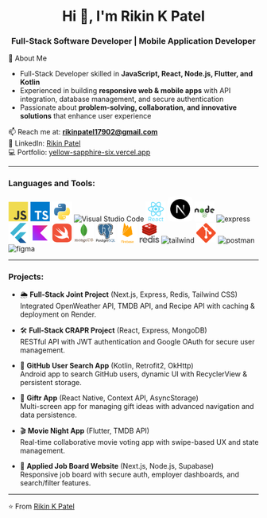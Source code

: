 <h1 align="center">Hi 👋, I'm Rikin K Patel</h1>
<h3 align="center">Full-Stack Software Developer | Mobile Application Developer</h3>

🌱 About Me  
- Full-Stack Developer skilled in **JavaScript, React, Node.js, Flutter, and Kotlin**  
- Experienced in building **responsive web & mobile apps** with API integration, database management, and secure authentication  
- Passionate about **problem-solving, collaboration, and innovative solutions** that enhance user experience  

📫 Reach me at: **rikinpatel17902@gmail.com**  
💼 LinkedIn: [Rikin Patel](https://www.linkedin.com/in/pate1355/)  
💻 Portfolio: [yellow-sapphire-six.vercel.app](https://yellow-sapphire-six.vercel.app/)  

---

<h3 align="left">Languages and Tools:</h3>
<p align="left">
  <img src="https://raw.githubusercontent.com/devicons/devicon/master/icons/javascript/javascript-original.svg" alt="javascript" width="40" height="40"/>
  <img src="https://raw.githubusercontent.com/devicons/devicon/master/icons/typescript/typescript-original.svg" alt="typescript" width="40" height="40"/>
<img src="https://raw.githubusercontent.com/devicons/devicon/master/icons/python/python-original.svg" alt="python" width="40" height="40"/>
<img src="https://icons.iconarchive.com/icons/papirus-team/papirus-apps/128/visual-studio-code-icon.png" alt="Visual Studio Code" width="40" height="40"/>


  
  <img src="https://raw.githubusercontent.com/devicons/devicon/master/icons/react/react-original-wordmark.svg" alt="react" width="40" height="40"/>
<img src="https://raw.githubusercontent.com/devicons/devicon/master/icons/nextjs/nextjs-original.svg" alt="nextjs" width="40" height="40" style="background-color:white; padding:5px; border-radius:8px;"/>
  <img src="https://raw.githubusercontent.com/devicons/devicon/master/icons/nodejs/nodejs-original-wordmark.svg" alt="nodejs" width="40" height="40"/>

  <img src="https://icons.iconarchive.com/icons/simpleicons-team/simple/256/express-icon.png" alt="express" width="40" height="40"/>


  <img src="https://raw.githubusercontent.com/devicons/devicon/master/icons/flutter/flutter-original.svg" alt="flutter" width="40" height="40"/>
  <img src="https://raw.githubusercontent.com/devicons/devicon/master/icons/kotlin/kotlin-original.svg" alt="kotlin" width="40" height="40"/>
  <img src="https://raw.githubusercontent.com/devicons/devicon/master/icons/swift/swift-original.svg" alt="swift" width="40" height="40"/>
  <img src="https://raw.githubusercontent.com/devicons/devicon/master/icons/mongodb/mongodb-original-wordmark.svg" alt="mongodb" width="40" height="40"/>
  <img src="https://raw.githubusercontent.com/devicons/devicon/master/icons/postgresql/postgresql-original-wordmark.svg" alt="postgresql" width="40" height="40"/>
  <img src="https://raw.githubusercontent.com/devicons/devicon/master/icons/firebase/firebase-plain-wordmark.svg" alt="firebase" width="40" height="40"/>
  <img src="https://raw.githubusercontent.com/devicons/devicon/master/icons/redis/redis-original-wordmark.svg" alt="redis" width="40" height="40"/>
<img src="https://www.vectorlogo.zone/logos/tailwindcss/tailwindcss-icon.svg" alt="tailwind" width="40" height="40"/>
  <img src="https://raw.githubusercontent.com/devicons/devicon/master/icons/git/git-original.svg" alt="git" width="40" height="40"/>
  <img src="https://www.vectorlogo.zone/logos/getpostman/getpostman-icon.svg" alt="postman" width="40" height="40"/>
  <img src="https://www.vectorlogo.zone/logos/figma/figma-icon.svg" alt="figma" width="40" height="40"/>
</p>

---

<h3 align="left">Projects:</h3>

- 🌦 **Full-Stack Joint Project** (Next.js, Express, Redis, Tailwind CSS)  
  Integrated OpenWeather API, TMDB API, and Recipe API with caching & deployment on Render.  

- 🛠 **Full-Stack CRAPR Project** (React, Express, MongoDB)  
  RESTful API with JWT authentication and Google OAuth for secure user management.  

- 📱 **GitHub User Search App** (Kotlin, Retrofit2, OkHttp)  
  Android app to search GitHub users, dynamic UI with RecyclerView & persistent storage.  

- 🎁 **Giftr App** (React Native, Context API, AsyncStorage)  
  Multi-screen app for managing gift ideas with advanced navigation and data persistence.  

- 🎬 **Movie Night App** (Flutter, TMDB API)  
  Real-time collaborative movie voting app with swipe-based UX and state management.  

- 💼 **Applied Job Board Website** (Next.js, Node.js, Supabase)  
  Responsive job board with secure auth, employer dashboards, and search/filter features.  

---

⭐️ From [Rikin K Patel](https://github.com/pate1355)

